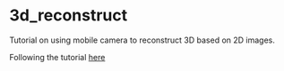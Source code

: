 # 3d_reconstruct
Tutorial on using mobile camera to reconstruct 3D based on 2D images.

Following the tutorial [here](https://medium.com/@omar.ps16/stereo-3d-reconstruction-with-opencv-using-an-iphone-camera-part-iii-95460d3eddf0)
